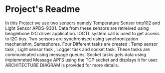 # Project's Readme
In this Project we use two sensors namely Temperature Sensor tmp102 and Light Sensor APDS-9301. 
Data from these sensors are retreived using beaglebone I2C driver application. 
IOCTL system call is used to get access to I2C bus. Two sensors are synchronised  using synchronization mechanishm, Semaphores. 
Four Different tasks are created : Temp sensor task , Light sensor task , Logger task  and socket task. These tasks are communicated using message queues. 
Socket tasks gets data using implemneted Message API'S using the TCP socket and displays it for user. ARCHITECTURE DIAGRAM is provided for more details.
